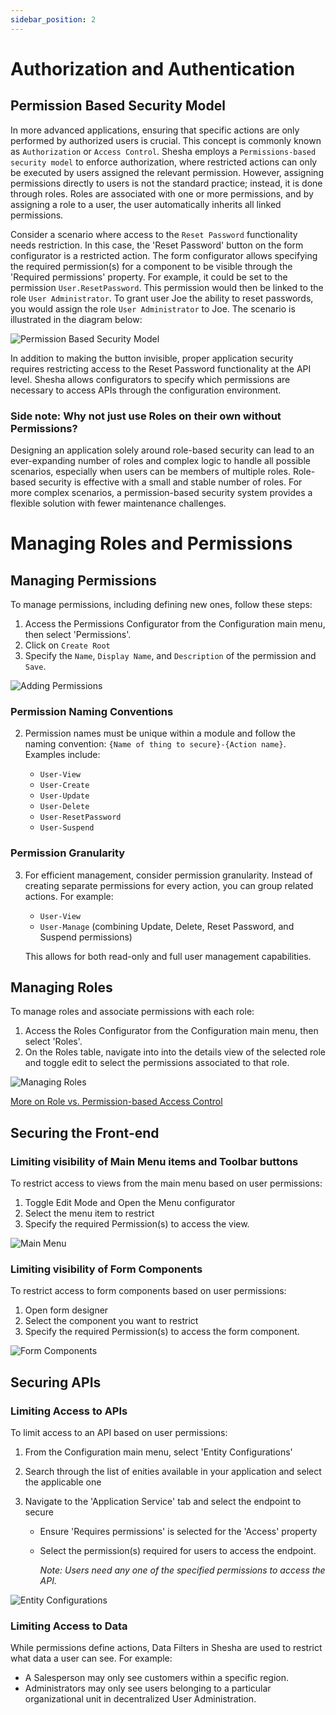 ```yaml
---
sidebar_position: 2
---
```


# Authorization and Authentication

## Permission Based Security Model

In more advanced applications, ensuring that specific actions are only performed by authorized users is crucial. This concept is commonly known as `Authorization` or `Access Control`. Shesha employs a `Permissions-based security model` to enforce authorization, where restricted actions can only be executed by users assigned the relevant permission. However, assigning permissions directly to users is not the standard practice; instead, it is done through roles. Roles are associated with one or more permissions, and by assigning a role to a user, the user automatically inherits all linked permissions.

Consider a scenario where access to the `Reset Password` functionality needs restriction. In this case, the 'Reset Password' button on the form configurator is a restricted action. The form configurator allows specifying the required permission(s) for a component to be visible through the 'Required permissions' property. For example, it could be set to the permission `User.ResetPassword`. This permission would then be linked to the role `User Administrator`. To grant user Joe the ability to reset passwords, you would assign the role `User Administrator` to Joe. The scenario is illustrated in the diagram below:

![Permission Based Security Model](./images/security.png)

In addition to making the button invisible, proper application security requires restricting access to the Reset Password functionality at the API level. Shesha allows configurators to specify which permissions are necessary to access APIs through the configuration environment.

### Side note: Why not just use Roles on their own without Permissions?

Designing an application solely around role-based security can lead to an ever-expanding number of roles and complex logic to handle all possible scenarios, especially when users can be members of multiple roles. Role-based security is effective with a small and stable number of roles. For more complex scenarios, a permission-based security system provides a flexible solution with fewer maintenance challenges.

# Managing Roles and Permissions

## Managing Permissions

To manage permissions, including defining new ones, follow these steps:

1. Access the Permissions Configurator from the Configuration main menu, then select 'Permissions'.
2. Click on `Create Root`
3. Specify the `Name`, `Display Name`, and `Description` of the permission and `Save`.

![Adding Permissions](./images/add-permission.png)

### Permission Naming Conventions

2. Permission names must be unique within a module and follow the naming convention: `{Name of thing to secure}-{Action name}`. Examples include:

   - `User-View`
   - `User-Create`
   - `User-Update`
   - `User-Delete`
   - `User-ResetPassword`
   - `User-Suspend`

### Permission Granularity

3. For efficient management, consider permission granularity. Instead of creating separate permissions for every action, you can group related actions. For example:

   - `User-View`
   - `User-Manage` (combining Update, Delete, Reset Password, and Suspend permissions)

   This allows for both read-only and full user management capabilities.

## Managing Roles

To manage roles and associate permissions with each role:

1. Access the Roles Configurator from the Configuration main menu, then select 'Roles'.
2. On the Roles table, navigate into into the details view of the selected role and toggle edit to select the permissions associated to that role.

![Managing Roles](./images/roles.png)

[More on Role vs. Permission-based Access Control](https://softwareengineering.stackexchange.com/questions/299729/role-vs-permission-based-access-control)

## Securing the Front-end

### Limiting visibility of Main Menu items and Toolbar buttons

To restrict access to views from the main menu based on user permissions:

1. Toggle Edit Mode and Open the Menu configurator
2. Select the menu item to restrict
3. Specify the required Permission(s) to access the view.

![Main Menu](./images/main-menu.png)

### Limiting visibility of Form Components

To restrict access to form components based on user permissions:

1. Open form designer
2. Select the component you want to restrict
3. Specify the required Permission(s) to access the form component.

![Form Components](./images/form-components.png)

## Securing APIs

### Limiting Access to APIs

To limit access to an API based on user permissions:

1. From the Configuration main menu, select 'Entity Configurations'
2. Search through the list of enities available in your application and select the applicable one
3. Navigate to the 'Application Service' tab and select the endpoint to secure

   - Ensure 'Requires permissions' is selected for the 'Access' property
   - Select the permission(s) required for users to access the endpoint.

     _Note: Users need any one of the specified permissions to access the API._

![Entity Configurations](./images/entity-configs.png)

### Limiting Access to Data

While permissions define actions, Data Filters in Shesha are used to restrict what data a user can see. For example:

- A Salesperson may only see customers within a specific region.
- Administrators may only see users belonging to a particular organizational unit in decentralized User Administration.
